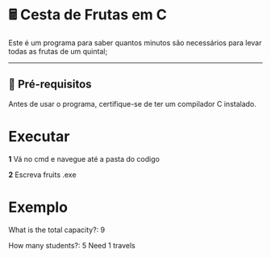 # 🖩 Cesta de Frutas em C  

Este é um programa para saber quantos minutos são necessários para levar todas as frutas de um quintal;

---

## 🔧 **Pré-requisitos**  

Antes de usar o programa, certifique-se de ter um compilador C instalado.
# **Executar**

**1** Vá no cmd e navegue até a pasta do codigo 

**2** Escreva fruits
.exe

# **Exemplo**
What is the total capacity?:  9

How many students?:  5
Need 1 travels
